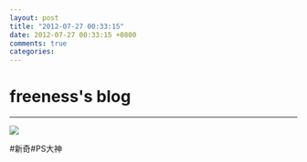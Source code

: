 ```yaml
---
layout: post
title: "2012-07-27 00:33:15"
date: 2012-07-27 00:33:15 +0800
comments: true
categories: 
---
```


# freeness's blog

----------

![](http://okqmqrbgo.bkt.clouddn.com/201207270033151.jpg)

>
\#新奇\#PS大神